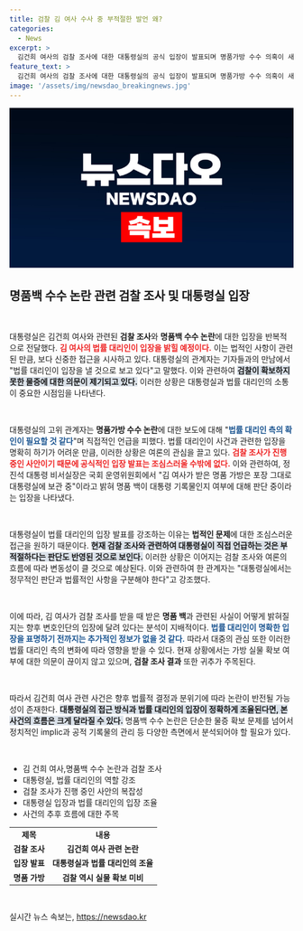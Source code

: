 ```yaml
---
title: 검찰 김 여사 수사 중 부적절한 발언 왜?
categories:
  - News
excerpt: >
  김건희 여사의 검찰 조사에 대한 대통령실의 공식 입장이 발표되며 명품가방 수수 의혹이 새로운 국면을 맞았다. 법률 대리인이 입장을 낼 예정이라는 소식과 함께, 검찰이 가방 실물을 확보하지 못한 상황이 눈길을 끌고 있다. 클릭하여 자세한 내용을 확인해보세요!
feature_text: >
  김건희 여사의 검찰 조사에 대한 대통령실의 공식 입장이 발표되며 명품가방 수수 의혹이 새로운 국면을 맞았다. 법률 대리인이 입장을 낼 예정이라는 소식과 함께, 검찰이 가방 실물을 확보하지 못한 상황이 눈길을 끌고 있다. 클릭하여 자세한 내용을 확인해보세요!
image: '/assets/img/newsdao_breakingnews.jpg'
---
```


<p><img src="/assets/img/newsdao_breakingnews.jpg" alt="ranknews 속보" /></p>

<h2 data-ke-size="size26">명품백 수수 논란 관련 검찰 조사 및 대통령실 입장</h2>

<p data-ke-size="size16">&nbsp;</p>

<p>대통령실은 김건희 여사와 관련된 <b>검찰 조사</b>와 <b>명품백 수수 논란</b>에 대한 입장을 반복적으로 전달했다. <b><span style="color: #ee2323;">김 여사의 법률 대리인이 입장을 밝힐 예정이다.</span></b> 이는 법적인 사항이 관련된 만큼, 보다 신중한 접근을 시사하고 있다. 대통령실의 관계자는 기자들과의 만남에서 "법률 대리인이 입장을 낼 것으로 보고 있다"고 말했다. 이와 관련하여 <b><span style="background-color: #21538527;">검찰이 확보하지 못한 물증에 대한 의문이 제기되고 있다.</span></b> 이러한 상황은 대통령실과 법률 대리인의 소통이 중요한 시점임을 나타낸다. </p>

<p data-ke-size="size16">&nbsp;</p>

<p>대통령실의 고위 관계자는 <b>명품가방 수수 논란</b>에 대한 보도에 대해 "<b><span style="color: #1a5490;">법률 대리인 측의 확인이 필요할 것 같다</span></b>"며 직접적인 언급을 피했다. 법률 대리인이 사건과 관련한 입장을 명확히 하기가 어려운 만큼, 이러한 상황은 여론의 관심을 끌고 있다. <b><span style="color: #ee2323;">검찰 조사가 진행 중인 사안이기 때문에 공식적인 입장 발표는 조심스러울 수밖에 없다.</span></b> 이와 관련하여, 정진석 대통령 비서실장은 국회 운영위원회에서 "김 여사가 받은 명품 가방은 포장 그대로 대통령실에 보관 중"이라고 밝혀 명품 백이 대통령 기록물인지 여부에 대해 판단 중이라는 입장을 나타냈다.</p>

<p data-ke-size="size16">&nbsp;</p>

<p>대통령실이 법률 대리인의 입장 발표를 강조하는 이유는 <b>법적인 문제</b>에 대한 조심스러운 접근을 원하기 때문이다. <b><span style="background-color: #21538527;">현재 검찰 조사와 관련하여 대통령실이 직접 언급하는 것은 부적절하다는 판단도 반영된 것으로 보인다.</span></b> 이러한 상황은 이어지는 검찰 조사와 여론의 흐름에 따라 변동성이 클 것으로 예상된다. 이와 관련하여 한 관계자는 "대통령실에서는 정무적인 판단과 법률적인 사항을 구분해야 한다"고 강조했다.</p>

<p data-ke-size="size16">&nbsp;</p>

<p>이에 따라, 김 여사가 검찰 조사를 받을 때 받은 <b>명품 백</b>과 관련된 사실이 어떻게 밝혀질지는 향후 변호인단의 입장에 달려 있다는 분석이 지배적이다. <b><span style="color: #1a5490;">법률 대리인이 명확한 입장을 표명하기 전까지는 추가적인 정보가 없을 것 같다.</span></b> 따라서 대중의 관심 또한 이러한 법률 대리인 측의 변화에 따라 영향을 받을 수 있다. 현재 상황에서는 가방 실물 확보 여부에 대한 의문이 끊이지 않고 있으며, <b>검찰 조사 결과</b> 또한 귀추가 주목된다.</p>

<p data-ke-size="size16">&nbsp;</p>

<p>따라서 김건희 여사 관련 사건은 향후 법률적 결정과 분위기에 따라 논란이 반전될 가능성이 존재한다. <b><span style="background-color: #21538527;">대통령실의 접근 방식과 법률 대리인의 입장이 정확하게 조율된다면, 본 사건의 흐름은 크게 달라질 수 있다.</span></b> 명품백 수수 논란은 단순한 물증 확보 문제를 넘어서 정치적인 implic과 공적 기록물의 관리 등 다양한 측면에서 분석되어야 할 필요가 있다.</p>

<p data-ke-size="size16">&nbsp;</p>

<ul>
<li>김 건희 여사,명품백 수수 논란과 검찰 조사</li>
<li>대통령실, 법률 대리인의 역할 강조</li>
<li>검찰 조사가 진행 중인 사안의 복잡성</li>
<li>대통령실 입장과 법률 대리인의 입장 조율</li>
<li>사건의 추후 흐름에 대한 주목</li>
</ul>

<table>
<tr>
<td style="text-align: center; height: 17px;"><b>제목</b></td>
<td style="text-align: center; height: 17px;"><b>내용</b></td>
</tr>
<tr>
<td style="text-align: center; height: 17px;"><b>검찰 조사</b></td>
<td style="text-align: center; height: 17px;"><b>김건희 여사 관련 논란</b></td>
</tr>
<tr>
<td style="text-align: center; height: 17px;"><b>입장 발표</b></td>
<td style="text-align: center; height: 17px;"><b>대통령실과 법률 대리인의 조율</b></td>
</tr>
<tr>
<td style="text-align: center; height: 17px;"><b>명품 가방</b></td>
<td style="text-align: center; height: 17px;"><b>검찰 역시 실물 확보 미비</b></td>
</tr>
</table>

<p data-ke-size="size16">&nbsp;</p>
실시간 뉴스 속보는, <a href="https://newsdao.kr" rel="dofollow">https://newsdao.kr</a>


